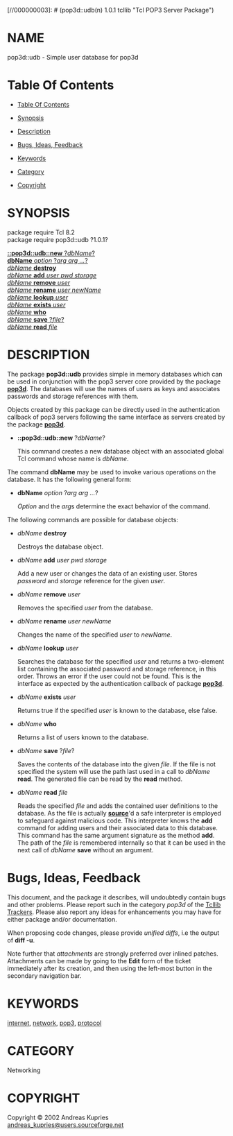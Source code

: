 
[//000000001]: # (pop3d::udb - Tcl POP3 Server Package)
[//000000002]: # (Generated from file 'pop3d_udb.man' by tcllib/doctools with format 'markdown')
[//000000003]: # (pop3d::udb(n) 1.0.1 tcllib "Tcl POP3 Server Package")

# NAME

pop3d::udb - Simple user database for pop3d

# <a name='toc'></a>Table Of Contents

  -  [Table Of Contents](#toc)

  -  [Synopsis](#synopsis)

  -  [Description](#section1)

  -  [Bugs, Ideas, Feedback](#section2)

  -  [Keywords](#keywords)

  -  [Category](#category)

  -  [Copyright](#copyright)

# <a name='synopsis'></a>SYNOPSIS

package require Tcl 8.2  
package require pop3d::udb ?1.0.1?  

[__::pop3d::udb::new__ ?*dbName*?](#1)  
[__dbName__ *option* ?*arg arg ...*?](#2)  
[*dbName* __destroy__](#3)  
[*dbName* __add__ *user pwd storage*](#4)  
[*dbName* __remove__ *user*](#5)  
[*dbName* __rename__ *user newName*](#6)  
[*dbName* __lookup__ *user*](#7)  
[*dbName* __exists__ *user*](#8)  
[*dbName* __who__](#9)  
[*dbName* __save__ ?*file*?](#10)  
[*dbName* __read__ *file*](#11)  

# <a name='description'></a>DESCRIPTION

The package __pop3d::udb__ provides simple in memory databases which can be used
in conjunction with the pop3 server core provided by the package
__[pop3d](pop3d.md)__. The databases will use the names of users as keys and
associates passwords and storage references with them.

Objects created by this package can be directly used in the authentication
callback of pop3 servers following the same interface as servers created by the
package __[pop3d](pop3d.md)__.

  - <a name='1'></a>__::pop3d::udb::new__ ?*dbName*?

    This command creates a new database object with an associated global Tcl
    command whose name is *dbName*.

The command __dbName__ may be used to invoke various operations on the database.
It has the following general form:

  - <a name='2'></a>__dbName__ *option* ?*arg arg ...*?

    *Option* and the *arg*s determine the exact behavior of the command.

The following commands are possible for database objects:

  - <a name='3'></a>*dbName* __destroy__

    Destroys the database object.

  - <a name='4'></a>*dbName* __add__ *user pwd storage*

    Add a new user or changes the data of an existing user. Stores *password*
    and *storage* reference for the given *user*.

  - <a name='5'></a>*dbName* __remove__ *user*

    Removes the specified *user* from the database.

  - <a name='6'></a>*dbName* __rename__ *user newName*

    Changes the name of the specified *user* to *newName*.

  - <a name='7'></a>*dbName* __lookup__ *user*

    Searches the database for the specified *user* and returns a two-element
    list containing the associated password and storage reference, in this
    order. Throws an error if the user could not be found. This is the interface
    as expected by the authentication callback of package __[pop3d](pop3d.md)__.

  - <a name='8'></a>*dbName* __exists__ *user*

    Returns true if the specified *user* is known to the database, else false.

  - <a name='9'></a>*dbName* __who__

    Returns a list of users known to the database.

  - <a name='10'></a>*dbName* __save__ ?*file*?

    Saves the contents of the database into the given *file*. If the file is not
    specified the system will use the path last used in a call to *dbName*
    __read__. The generated file can be read by the __read__ method.

  - <a name='11'></a>*dbName* __read__ *file*

    Reads the specified *file* and adds the contained user definitions to the
    database. As the file is actually
    __[source](../../../../index.md#source)__'d a safe interpreter is employed
    to safeguard against malicious code. This interpreter knows the __add__
    command for adding users and their associated data to this database. This
    command has the same argument signature as the method __add__. The path of
    the *file* is remembered internally so that it can be used in the next call
    of *dbName* __save__ without an argument.

# <a name='section2'></a>Bugs, Ideas, Feedback

This document, and the package it describes, will undoubtedly contain bugs and
other problems. Please report such in the category *pop3d* of the [Tcllib
Trackers](http://core.tcl.tk/tcllib/reportlist). Please also report any ideas
for enhancements you may have for either package and/or documentation.

When proposing code changes, please provide *unified diffs*, i.e the output of
__diff -u__.

Note further that *attachments* are strongly preferred over inlined patches.
Attachments can be made by going to the __Edit__ form of the ticket immediately
after its creation, and then using the left-most button in the secondary
navigation bar.

# <a name='keywords'></a>KEYWORDS

[internet](../../../../index.md#internet),
[network](../../../../index.md#network), [pop3](../../../../index.md#pop3),
[protocol](../../../../index.md#protocol)

# <a name='category'></a>CATEGORY

Networking

# <a name='copyright'></a>COPYRIGHT

Copyright &copy; 2002 Andreas Kupries <andreas_kupries@users.sourceforge.net>
